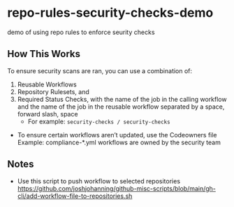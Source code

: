 # repo-rules-security-checks-demo
demo of using repo rules to enforce seurity checks

## How This Works

To ensure security scans are ran, you can use a combination of: 
1. Reusable Workflows
2. Repository Rulesets, and 
3. Required Status Checks, with the name of the job in the calling workflow and the name of the job in the reusable workflow separated by a space, forward slash, space
   - For example:  `security-checks / security-checks`

- To ensure certain workflows aren’t updated, use the Codeowners file
Example: compliance-*.yml workflows are owned by the security team


## Notes

- Use this script to push workflow to selected repositories https://github.com/joshjohanning/github-misc-scripts/blob/main/gh-cli/add-workflow-file-to-repositories.sh
